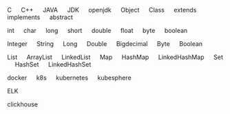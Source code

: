 C &emsp; C++ &emsp;  JAVA &emsp; JDK &emsp; openjdk  &emsp; Object &emsp; Class &emsp; extends &emsp; implements &emsp; abstract 

int &emsp; char &emsp; long &emsp; short &emsp; double &emsp; float &emsp; byte &emsp; boolean 

Integer &emsp; String &emsp; Long &emsp; Double &emsp; Bigdecimal &emsp; Byte &emsp; Boolean 

List &emsp; ArrayList &emsp; LinkedList &emsp; Map &emsp; HashMap &emsp; LinkedHashMap &emsp; Set &emsp; HashSet &emsp; LinkedHashSet

docker &emsp;  k8s  &emsp;  kubernetes  &emsp; kubesphere  

ELK &emsp;  

clickhouse &emsp;
